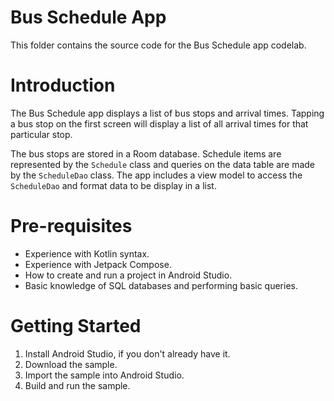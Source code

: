 
# Bus Schedule App

This folder contains the source code for the Bus Schedule app codelab.

# Introduction
The Bus Schedule app displays a list of bus stops and arrival times. Tapping a bus stop on the first
screen will display a list of all arrival times for that particular stop.

The bus stops are stored in a Room database. Schedule items are represented by the `Schedule` class 
and queries on the data table are made by the `ScheduleDao` class. The app includes a view model to
access the `ScheduleDao` and format data to be display in a list.

# Pre-requisites
* Experience with Kotlin syntax.
* Experience with Jetpack Compose.
* How to create and run a project in Android Studio.
* Basic knowledge of SQL databases and performing basic queries.

# Getting Started
1. Install Android Studio, if you don't already have it.
2. Download the sample.
3. Import the sample into Android Studio.
4. Build and run the sample.